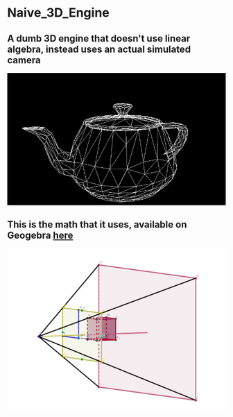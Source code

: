 # Naive_3D_Engine

## A dumb 3D engine that doesn't use linear algebra, instead uses an actual simulated camera

![Teapot](media/teapot.png)

## This is the math that it uses, available on Geogebra [here](https://www.geogebra.org/m/gehjgrxz)

![Geogebra](media/geogebra.png)